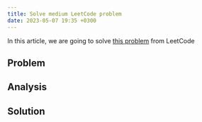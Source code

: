 ```yaml
---
title: Solve medium LeetCode problem
date: 2023-05-07 19:35 +0300
---
```

In this article, we are going to solve
[this problem](https://leetcode.com/problems/longest-substring-without-repeating-characters/) from LeetCode

## Problem
## Analysis
## Solution
